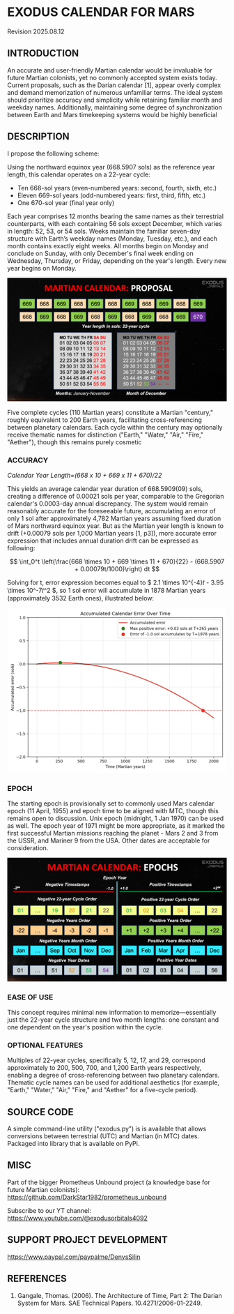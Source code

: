 # EXODUS CALENDAR FOR MARS
Revision 2025.08.12

## INTRODUCTION
An accurate and user-friendly Martian calendar would be invaluable for future Martian
colonists, yet no commonly accepted system exists today. Current proposals, such as the
Darian calendar [1], appear overly complex and demand memorization of numerous
unfamiliar terms. The ideal system should prioritize accuracy and simplicity while retaining
familiar month and weekday names. Additionally, maintaining some degree of
synchronization between Earth and Mars timekeeping systems would be highly beneficial


## DESCRIPTION
I propose the following scheme:

Using the northward equinox year (668.5907 sols) as the reference year length, this
calendar operates on a 22-year cycle:
- Ten 668-sol years (even-numbered years: second, fourth, sixth, etc.)
- Eleven 669-sol years (odd-numbered years: first, third, fifth, etc.)
- One 670-sol year (final year only)

Each year comprises 12 months bearing the same names as their terrestrial counterparts,
with each containing 56 sols except December, which varies in length: 52, 53, or 54 sols.
Weeks maintain the familiar seven-day structure with Earth’s weekday names (Monday,
Tuesday, etc.), and each month contains exactly eight weeks. All months begin on Monday
and conclude on Sunday, with only December's final week ending on Wednesday,
Thursday, or Friday, depending on the year's length. Every new year begins on Monday.

![martian calendar](https://raw.githubusercontent.com/DarkStar1982/exodus_calendar/master/doc/infographics.png "Infographics")

Five complete cycles (110 Martian years) constitute a Martian "century," roughly equivalent to 200 Earth years, facilitating cross-referencing between planetary calendars. Each cycle within the century may optionally receive thematic names for distinction ("Earth," "Water," "Air," "Fire," "Aether"), though this remains purely cosmetic

### ACCURACY

_Calendar Year Length=(668 x 10 + 669 x 11 + 670)/22_

This yields an average calendar year duration of 668.5909(09) sols, creating a difference of 0.00021 sols per year, comparable to the Gregorian calendar's 0.0003-day annual discrepancy. The system would remain reasonably accurate for the foreseeable future, accumulating an error of only 1 sol after approximately 4,782 Martian years assuming fixed duration of Mars northward equinox year. But as the Martian year length is known to drift (+0.00079 sols per 1,000 Martian years [1, p3]), more accurate error expression that includes annual duration drift can be expressed as following:

$$
\int_0^t \left(\frac{668 \times 10 + 669 \times 11 + 670}{22} - (668.5907 + 0.00079t/1000)\right) dt
$$

Solving for t, error expression becomes equal to $ 2.1 \times 10^{-4}𝑡 - 3.95 \times 10^-7𝑡^2 $, so 1 sol error will accumulate in 1878 Martian years (approximately 3532 Earth ones), illustrated below:

![error chart](https://raw.githubusercontent.com/DarkStar1982/exodus_calendar/master/doc/accuracy.png "Accuracy")


### EPOCH
The starting epoch is provisionally set to commonly used Mars calendar epoch (11 April, 1955) and epoch time to be aligned with MTC, though this remains open to discussion. Unix epoch (midnight, 1 Jan 1970) can be used as well. The epoch year of 1971 might be more appropriate, as it
marked the first successful Martian missions reaching the planet - Mars 2 and 3 from the
USSR, and Mariner 9 from the USA. Other dates are acceptable for consideration.

![Calendar epoch structure](https://raw.githubusercontent.com/DarkStar1982/exodus_calendar/master/doc/calendar_epochs.png "Structure of cycles and years before and after epoch starting year")

### EASE OF USE
This concept requires minimal new information to memorize—essentially just the 22-year cycle structure and two month lengths: one constant and one dependent on the year's position within the cycle.


### OPTIONAL FEATURES
Multiples of 22-year cycles, specifically 5, 12, 17, and 29, correspond approximately to
200, 500, 700, and 1,200 Earth years respectively, enabling a degree of cross-referencing
between two planetary calendars. Thematic cycle names can be used for additional
aesthetics (for example, "Earth," "Water," "Air," "Fire," and "Aether" for a five-cycle period).

## SOURCE CODE
A simple command-line utility ("exodus.py") is is available that allows conversions between terrestrial (UTC) and Martian (in MTC) dates. Packaged into library that is available on PyPi.

## MISC
Part of the bigger Prometheus Unbound project (a knowledge base for future Martian colonists):
https://github.com/DarkStar1982/prometheus_unbound

Subscribe to our YT channel:
https://www.youtube.com/@exodusorbitals4092

## SUPPORT PROJECT DEVELOPMENT 
https://www.paypal.com/paypalme/DenysSilin

## REFERENCES

1. Gangale, Thomas. (2006). The Architecture of Time, Part 2: The Darian System for Mars. SAE Technical Papers. 10.4271/2006-01-2249. 